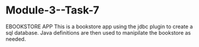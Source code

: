 # Module-3--Task-7
EBOOKSTORE APP
This is a bookstore app using the jdbc plugin to create a sql database. Java definitions are then used to manipilate the bookstore as needed.
